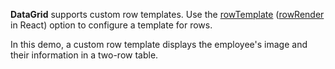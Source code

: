 **DataGrid** supports custom row templates. Use the  [rowTemplate](/Documentation/ApiReference/UI_Widgets/dxDataGrid/Configuration/#rowTemplate) ([rowRender](/Documentation/ApiReference/UI_Widgets/dxDataGrid/Configuration/#rowRender) in React) option to configure a template for rows.

In this demo, a custom row template displays the employee's image and their information in a two-row table.
